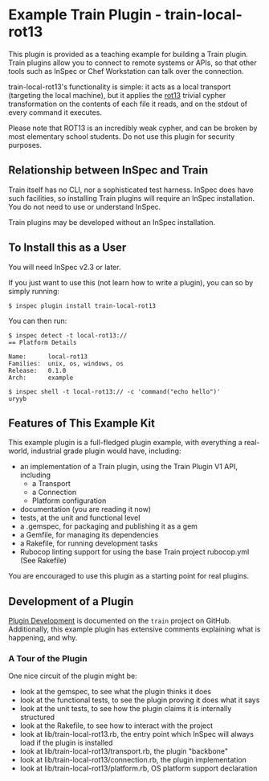 # Example Train Plugin - train-local-rot13

This plugin is provided as a teaching example for building a Train plugin.  Train plugins allow you to connect to remote systems or APIs, so that other tools such as InSpec or Chef Workstation can talk over the connection.

train-local-rot13's functionality is simple: it acts as a local transport (targeting the local machine), but it applies the [rot13](https://en.wikipedia.org/wiki/ROT13) trivial cypher transformation on the contents of each file it reads, and on the stdout of every command it executes.

Please note that ROT13 is an incredibly weak cypher, and can be broken by most elementary school students.  Do not use this plugin for security purposes.

## Relationship between InSpec and Train

Train itself has no CLI, nor a sophisticated test harness.  InSpec does have such facilities, so installing Train plugins will require an InSpec installation.  You do not need to use or understand InSpec.

Train plugins may be developed without an InSpec installation.

## To Install this as a User

You will need InSpec v2.3 or later.

If you just want to use this (not learn how to write a plugin), you can so by simply running:

```
$ inspec plugin install train-local-rot13
```

You can then run:

```
$ inspec detect -t local-rot13://
== Platform Details

Name:      local-rot13
Families:  unix, os, windows, os
Release:   0.1.0
Arch:      example

$ inspec shell -t local-rot13:// -c 'command("echo hello")'
uryyb
```

## Features of This Example Kit

This example plugin is a full-fledged plugin example, with everything a real-world, industrial grade plugin would have, including:

* an implementation of a Train plugin, using the Train Plugin V1 API, including
  * a Transport
  * a Connection
  * Platform configuration
* documentation (you are reading it now)
* tests, at the unit and functional level
* a .gemspec, for packaging and publishing it as a gem
* a Gemfile, for managing its dependencies
* a Rakefile, for running development tasks
* Rubocop linting support for using the base Train project rubocop.yml (See Rakefile)

You are encouraged to use this plugin as a starting point for real plugins.

## Development of a Plugin

[Plugin Development](https://github.com/inspec/train/blob/master/docs/dev/plugins.md) is documented on the `train` project on GitHub.  Additionally, this example
plugin has extensive comments explaining what is happening, and why.

### A Tour of the Plugin

One nice circuit of the plugin might be:
 * look at the gemspec, to see what the plugin thinks it does
 * look at the functional tests, to see the plugin proving it does what it says
 * look at the unit tests, to see how the plugin claims it is internally structured
 * look at the Rakefile, to see how to interact with the project
 * look at lib/train-local-rot13.rb, the entry point which InSpec will always load if the plugin is installed
 * look at lib/train-local-rot13/transport.rb, the plugin "backbone"
 * look at lib/train-local-rot13/connection.rb, the plugin implementation
 * look at lib/train-local-rot13/platform.rb, OS platform support declaration
